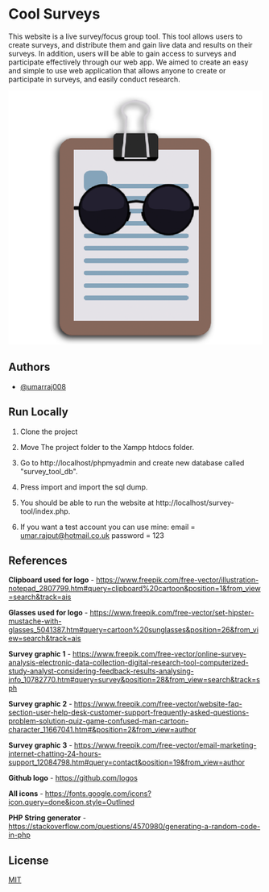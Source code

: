 
# Cool Surveys

This website is a live survey/focus group tool. This tool allows users to create surveys, and distribute them and gain live data and results on their surveys. In addition, users will be able to gain access to surveys and participate effectively through our web app. We aimed to create an easy and simple to use web application that allows anyone to create or participate in surveys, and easily conduct research.

![Logo](https://github.com/umarraj008/Survey-Tool/blob/main/resources/images/logo.png)

## Authors

- [@umarraj008](https://github.com/umarraj008)


## Run Locally

1. Clone the project

2. Move The project folder to the Xampp htdocs folder.

3. Go to http://localhost/phpmyadmin and create new database called "survey_tool_db".

4. Press import and import the sql dump.

5. You should be able to run the website at http://localhost/survey-tool/index.php.

6. If you want a test account you can use mine:
    email = umar.rajput@hotmail.co.uk
    password = 123



## References

**Clipboard used for logo** - https://www.freepik.com/free-vector/illustration-notepad_2807799.htm#query=clipboard%20cartoon&position=1&from_view=search&track=ais

**Glasses used for logo** - https://www.freepik.com/free-vector/set-hipster-mustache-with-glasses_5041387.htm#query=cartoon%20sunglasses&position=26&from_view=search&track=ais

**Survey graphic 1** - https://www.freepik.com/free-vector/online-survey-analysis-electronic-data-collection-digital-research-tool-computerized-study-analyst-considering-feedback-results-analysing-info_10782770.htm#query=survey&position=28&from_view=search&track=sph

**Survey graphic 2** - https://www.freepik.com/free-vector/website-faq-section-user-help-desk-customer-support-frequently-asked-questions-problem-solution-quiz-game-confused-man-cartoon-character_11667041.htm#&position=2&from_view=author

**Survey graphic 3** - https://www.freepik.com/free-vector/email-marketing-internet-chatting-24-hours-support_12084798.htm#query=contact&position=19&from_view=author

**Github logo** - https://github.com/logos

**All icons** - https://fonts.google.com/icons?icon.query=done&icon.style=Outlined

**PHP String generator** - https://stackoverflow.com/questions/4570980/generating-a-random-code-in-php


## License

[MIT](https://choosealicense.com/licenses/mit/)

